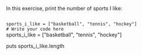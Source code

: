 In this exercise, print the
number of sports I like:

<codeblock language="ruby" type="exercise" testMode="fixedInput">
<code>
sports_i_like = ["basketball", "tennis", "hockey"]
# Write your code here
</code>

<solution>
sports_i_like = ["basketball", "tennis", "hockey"]

puts sports_i_like.length
</solution>
</codeblock>
